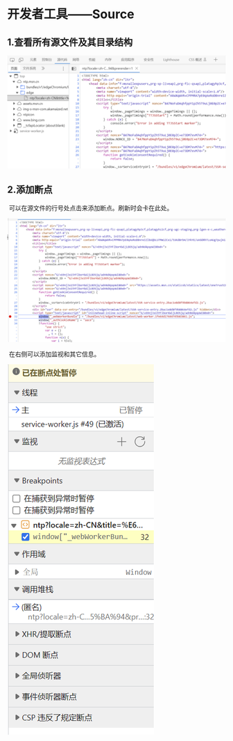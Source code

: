 # 开发者工具——Source

## 1.查看所有源文件及其目录结构

![image-20230810001034589](./assets/image-20230810001034589.png)

## 2.添加断点

​	可以在源文件的行号处点击来添加断点。刷新时会卡在此处。

![image-20230810001134894](./assets/image-20230810001134894.png)

​	在右侧可以添加监视和其它信息。

![image-20230810001309080](./assets/image-20230810001309080.png)